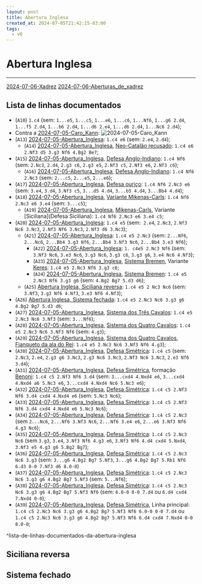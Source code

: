 ```yaml
---
layout: post
title: Abertura Inglesa
created_at: 2024-07-05T21:42:15-03:00
tags:
  - v0
---
```

# Abertura Inglesa
---
[2024-07-06-Xadrez](2024-07-06-Xadrez.md)
[2024-07-06-Aberturas_de_xadrez](2024-07-06-Aberturas_de_xadrez.md)
## Lista de linhas documentados
- (`A10`) `1.c4` (sem: `1...e5`, `1...c5`, `1...e6`, `1...c6`, `1...Nf6`, `1...g6 2.d4`, `1...f5 2.d4`, `1...b6 2.d4`, `1...d6 2.e4`, `1...d6 2.d4`, `1...Nc6 2.d4`);
-  Contra a  [2024-07-05-Caro_Kann](_insight/2024-07-05-Caro_Kann.md): ![2024-07-05-Caro_Kann](_insight/2024-07-05-Caro_Kann.md#^lista-de-linhas-contra-abertura-inglesa)
-  (`A13`) [2024-07-05-Abertura_Inglesa](_draft/2024-07-05-Abertura_Inglesa.md): `1.c4 e6` (sem: `2.e4`, `2.d4`);
	-  (`A14`) [2024-07-05-Abertura_Inglesa](_draft/2024-07-05-Abertura_Inglesa.md), [Neo-Catalão recusado](Neo-Catalão%20recusado): `1.c4 e6 2.Nf3 d5 3.g3 Nf6 4.Bg2 Be7`;
-  (`A15`) [2024-07-05-Abertura_Inglesa](_draft/2024-07-05-Abertura_Inglesa.md), [Defesa Anglo-Indiano](Defesa%20Anglo-Indiano): `1.c4 Nf6` (sem: `2.Nc3`, `2.d4`, `2.g3 c6`, `2.g3 e5`, `2.Nf3 c5`, `2.Nf3 e6`, `2.Nf3 c6`);
	-  (`A16`) [2024-07-05-Abertura_Inglesa](_draft/2024-07-05-Abertura_Inglesa.md), [Defesa Anglo-Indiano](Defesa%20Anglo-Indiano): `1.c4 Nf6 2.Nc3` (sem: `2...c5`, `2...e5`, `2...e6`);
- (`A17`) [2024-07-05-Abertura_Inglesa](_draft/2024-07-05-Abertura_Inglesa.md), [Defesa ouriço](Defesa%20ouriço): `1.c4 Nf6 2.Nc3 e6` (sem: `3.e4`, `3.d4`, `3.Nf3 c5`, `3...d5 4.d4`, `3...b5 4.d4`, `3...Bb4 4.d4`);
- (`A18`) [2024-07-05-Abertura_Inglesa](_draft/2024-07-05-Abertura_Inglesa.md), [Variante Mikenas-Carls](Mikenas-Carls): `1.c4 Nf6 2.Nc3 e6 3.e4` (sem: `3...c5`);
	- (`A19`) [2024-07-05-Abertura_Inglesa](_draft/2024-07-05-Abertura_Inglesa.md), [Mikenas-Carls](Mikenas-Carls), Variante [Siciliana](Defesa Siciliana): `1.c4 Nf6 2.Nc3 e6 3.e4 c5`;
-  (`A20`) [2024-07-05-Abertura_Inglesa](_draft/2024-07-05-Abertura_Inglesa.md): `1.c4 e5` (sem:` 2.e4`, `2.Nc3`, `2.Nf3 Nc6 3.Nc3`, `2.Nf3 Nf6 3.Nc3`, `2.Nf3 d6 3.Nc3`);
	-  (`A21`) [2024-07-05-Abertura_Inglesa](_draft/2024-07-05-Abertura_Inglesa.md): `1.c4 e5 2.Nc3` (sem: `2...Nf6`, `2...Nc6`, `2...Bb4 3.g3 Nf6`, `2...Bb4 3.Nf3 Nc6`, `2...Bb4 3.e3 Nf6`);
		-  (`A22`) [2024-07-05-Abertura_Inglesa](_draft/2024-07-05-Abertura_Inglesa.md): `1. c4e5 2.Nc3 Nf6` (sem: `3.Nf3 Nc6`, `3.e3 Nc6`, `3.g3 Nc6`, `3.g3 c6`, `3.g3 g6`, `3.e4 Nc6 4.Nf3`);
		-  (`A23`) [2024-07-05-Abertura_Inglesa](_draft/2024-07-05-Abertura_Inglesa.md), [Sistema Bremen](Sistema%20Bremen), Variante [Keres](Keres): `1.c4 e5 2.Nc3 Nf6 3.g3 c6`;
		-  (`A24`) [2024-07-05-Abertura_Inglesa](_draft/2024-07-05-Abertura_Inglesa.md), [Sistema Bremen](Sistema%20Bremen): `1.c4 e5 2.Nc3 Nf6 3.g3 g6` (sem: `4.Bg2 Bg7 5.d3 d6`);
	-  (`A25`) [Abertura Inglesa, Siciliana reversa](_draft/2024-07-05-Abertura_Inglesa.md#Siciliana%20reversa): `1.c4 e5 2 Nc3 Nc6` (sem: `3.Nf3`, `3.g3 Nf6 4.Nf3`, `3.e3 Nf6 4.Nf3`);
-  (`A26`) [Abertura Inglesa, Sistema fechada](_draft/2024-07-05-Abertura_Inglesa.md#Sistema%20Fechada): `1.c4 e5 2.Nc3 Nc6 3.g3 g6 4.Bg2 Bg7 5.d3 d6`;
-  (`A27`) [2024-07-05-Abertura_Inglesa](_draft/2024-07-05-Abertura_Inglesa.md), [Sistema dos Três Cavalos](Sistema%20dos%20Três%20Cavalos): `1.c4 e5 2.Nc3 Nc6 3.Nf3` (sem: `3...Nf6`);
-  (`A28`) [2024-07-05-Abertura_Inglesa](_draft/2024-07-05-Abertura_Inglesa.md), [Sistema dos Quatro Cavalos](Sistema%20dos%20Quatro%20Cavalos): `1.c4 e5 2.Nc3 Nc6 3.Nf3 Nf6` (sem: `4.g3`);
-  (`A29`) [2024-07-05-Abertura_Inglesa](_draft/2024-07-05-Abertura_Inglesa.md), [Sistema dos Quatro Cavalos](Sistema%20dos%20Quatro%20Cavalos), [Fianqueto da ala do Rei](src/2024/07/01/2024-07-01-Fianqueto.md#Fianqueto%20da%20ala%20do%20Rei): `1.c4 e5 2.Nc3 Nc6 3.Nf3 Nf6 4.g3`);
-  (`A30`) [2024-07-05-Abertura_Inglesa](_draft/2024-07-05-Abertura_Inglesa.md), [Defesa Simétrica](Defesa%20Simétrica): `1.c4 c5` (sem: `2.Nc3`, `2.e4`, `2.g3 g6 3.Nc3`, `2.g3 Nc6 3.Nc3`, `2.Nf3 Nc6 3.Nc3`, `2.e3 Nf6 3.d4`);
-  (`A31`) [2024-07-05-Abertura_Inglesa](_draft/2024-07-05-Abertura_Inglesa.md), [Defesa Simétrica](Defesa%20Simétrica), formação [Benoni](Benoni): `1.c4 c5 2.Nf3 Nf6 3.d4` (sem: `3...cxd4 4.Nxd4 e6`, `3...cxd4 4.Nxd4 a6 5.Nc3 e6`, `3...cxd4 4.Nxd4 Nc6 5.Nc3 e6`);
-  (`A32`) [2024-07-05-Abertura_Inglesa](_draft/2024-07-05-Abertura_Inglesa.md), [Defesa Simétrica](Defesa%20Simétrica): `1.c4 c5 2.Nf3 Nf6 3.d4 cxd4 4.Nxd4 e6` (sem: `5.Nc3 Nc6`);
-  (`A33`) [2024-07-05-Abertura_Inglesa](_draft/2024-07-05-Abertura_Inglesa.md), [Defesa Simétrica](Defesa%20Simétrica): `1.c4 c5 2.Nf3 Nf6 3.d4 cxd4 4.Nxd4 e6 5.Nc3 Nc6`);
-  (`A34`) [2024-07-05-Abertura_Inglesa](_draft/2024-07-05-Abertura_Inglesa.md), [Defesa Simétrica](Defesa%20Simétrica): `1.c4 c5 2.Nc3` (sem `2...Nc6`, `2...Nf6 3.Nf3 Nc6`, `2...Nf6 3.e4 e6`, `2...e6 3.Nf3 Nf6 4.g3 Nc6`);
-  (`A35`) [2024-07-05-Abertura_Inglesa](_draft/2024-07-05-Abertura_Inglesa.md), [Defesa Simétrica](Defesa%20Simétrica): `1.c4 c5 2.Nc3 Nc6` (sem `3.g3`, `3.e4`, `3.Nf3 Nf6 4.g3 e6`, `3.Nf3 Nf6 4.d4 cxd4 5.Nxd4`, `3.Nf3 e5 4.g3 g6 5.Bg2 Bg7`);
- (`A36`) [2024-07-05-Abertura_Inglesa](_draft/2024-07-05-Abertura_Inglesa.md), [Defesa Simétrica](Defesa%20Simétrica): `1.c4 c5 2.Nc3 Nc6 3.g3` (sem: `3...g6 4.Bg2 Bg7 5.Nf3`, `3...g6 4.Bg2 Bg7 5.Rb1 Nf6 6.d3 0-0 7.Nf3 d6 8.0-0`)
- (`A37`) [2024-07-05-Abertura_Inglesa](_draft/2024-07-05-Abertura_Inglesa.md), [Defesa Simétrica](Defesa%20Simétrica): `1.c4 c5 2.Nc3 Nc6 3.g3 g6 4.Bg2 Bg7 5.Nf3` (sem: `5...Nf6`);
- (`A38`) [2024-07-05-Abertura_Inglesa](_draft/2024-07-05-Abertura_Inglesa.md), [Defesa Simétrica](Defesa%20Simétrica): `1.c4 c5 2.Nc3 Nc6 3.g3 g6 4.Bg2 Bg7 5.Nf3 Nf6` (sem: `6.0-0 0-0 7.d4` ou `6.d4 cxd4 7.Nxd4 0-0`);
- (`A39`) [2024-07-05-Abertura_Inglesa](_draft/2024-07-05-Abertura_Inglesa.md), [Defesa Simétrica](Defesa%20Simétrica), Linha principal: `1.c4 c5 2.Nc3 Nc6 3.g3 g6 4.Bg2 Bg7 5.Nf3 Nf6 6.0-0 0-0 7.d4` ou `1.c4 c5 2.Nc3 Nc6 3.g3 g6 4.Bg2 Bg7 5.Nf3 Nf6 6.d4 cxd4 7.Nxd4 0-0 8.0-0`;

^lista-de-linhas-documentados-da-abertura-inglesa

## Siciliana reversa

## Sistema fechado 